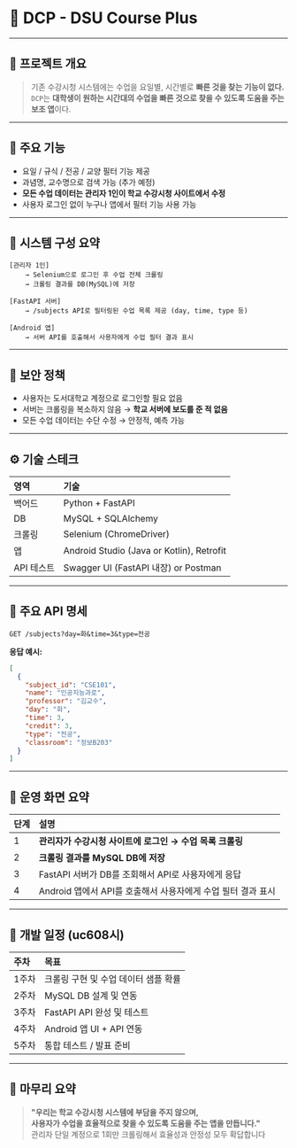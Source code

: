 # 📘 DCP - DSU Course Plus

---

## 🛬 프로젝트 개요

> 기존 수강시청 시스템에는 수업을 요일별, 시간별로 **빠른 것을 찾는 기능이 없다.**  
> `DCP`는 **대학생이 원하는 시간대의 수업을 빠른 것으로 찾을 수 있도록 도움을 주는 보조 앱**이다.

---

## 🌟 주요 기능

- 요일 / 규식 / 전공 / 교양 필터 기능 제공
- 과념명, 교수명으로 검색 가능 (추가 예정)
- **모든 수업 데이터는 관리자 1인이 학교 수강시청 사이트에서 수정**
- 사용자 로그인 없이 누구나 앱에서 필터 기능 사용 가능

---

## 🧱 시스템 구성 요약

```
[관리자 1인]
    → Selenium으로 로그인 후 수업 전체 크롤링
    → 크롤링 결과를 DB(MySQL)에 저장

[FastAPI 서버]
    → /subjects API로 필터링된 수업 목록 제공 (day, time, type 등)

[Android 앱]
    → 서버 API를 호출해서 사용자에게 수업 필터 결과 표시
```

---

## 🔐 보안 정책

- 사용자는 도서대학교 계정으로 로그인할 필요 없음
- 서버는 크롤링을 복소하지 않음 → **학교 서버에 보도를 준 적 없음**
- 모든 수업 데이터는 수단 수정 → 안정적, 예측 가능

---

## ⚙️ 기술 스테크

| 영역 | 기술 |
|:--|:--|
| 백어드 | Python + FastAPI |
| DB | MySQL + SQLAlchemy |
| 크롤링 | Selenium (ChromeDriver) |
| 앱 | Android Studio (Java or Kotlin), Retrofit |
| API 테스트 | Swagger UI (FastAPI 내장) or Postman |

---

## 🤩 주요 API 명세

```
GET /subjects?day=화&time=3&type=전공
```

**응답 예시:**

```json
[
  {
    "subject_id": "CSE101",
    "name": "인공지능과로",
    "professor": "김교수",
    "day": "화",
    "time": 3,
    "credit": 3,
    "type": "전공",
    "classroom": "정보B203"
  }
]
```

---

## 🚀 운영 화면 요약

| 단계 | 설명 |
|:--|:--|
| 1 | **관리자가 수강시청 사이트에 로그인 → 수업 목록 크롤링** |
| 2 | **크롤링 결과를 MySQL DB에 저장** |
| 3 | FastAPI 서버가 DB를 조회해서 API로 사용자에게 응답 |
| 4 | Android 앱에서 API를 호출해서 사용자에게 수업 필터 결과 표시 |

---

## 📅 개발 일정 (uc608시)

| 주차 | 목표 |
|:--|:--|
| 1주차 | 크롤링 구현 및 수업 데이터 샘플 확률 |
| 2주차 | MySQL DB 설계 및 연동 |
| 3주차 | FastAPI API 완성 및 테스트 |
| 4주차 | Android 앱 UI + API 연동 |
| 5주차 | 통합 테스트 / 발표 준비 |

---

## 🧠 마무리 요약

> **"우리는 학교 수강시청 시스템에 부담을 주지 않으며,  
> 사용자가 수업을 효율적으로 찾을 수 있도록 도움을 주는 앱을 만듭니다."**  
> 관리자 단일 계정으로 1회만 크롤링해서 효율성과 안정성 모두 확답합니다

